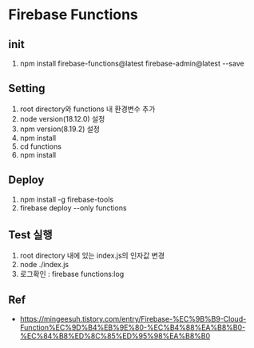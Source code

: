 # Firebase Functions

## init

1. npm install firebase-functions@latest firebase-admin@latest --save

## Setting

1. root directory와 functions 내 환경변수 추가
2. node version(18.12.0) 설정
3. npm version(8.19.2) 설정
4. npm install
5. cd functions
6. npm install

## Deploy

1. npm install -g firebase-tools
2. firebase deploy --only functions

## Test 실행

1. root directory 내에 있는 index.js의 인자값 변경
2. node ./index.js
3. 로그확인 : firebase functions:log

## Ref

- https://mingeesuh.tistory.com/entry/Firebase-%EC%9B%B9-Cloud-Function%EC%9D%B4%EB%9E%80-%EC%B4%88%EA%B8%B0-%EC%84%B8%ED%8C%85%ED%95%98%EA%B8%B0
